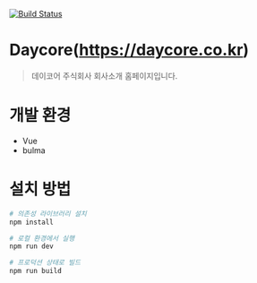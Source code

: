 [![Build Status](https://travis-ci.org/dayco₩re/daycore.svg?branch=master)](https://travis-ci.org/daycore/daycore)

# Daycore(<https://daycore.co.kr>)
> 데이코어 주식회사 회사소개 홈페이지입니다.

# 개발 환경
* Vue
* bulma

# 설치 방법
```bash
# 의존성 라이브러리 설치
npm install

# 로컬 환경에서 실행
npm run dev

# 프로덕션 상태로 빌드
npm run build
```

